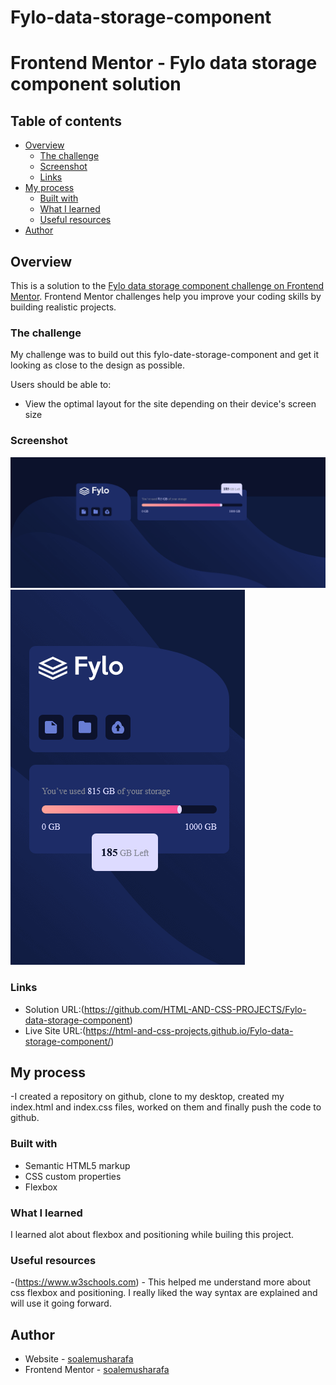 # Fylo-data-storage-component

# Frontend Mentor - Fylo data storage component solution


## Table of contents

- [Overview](#overview)
  - [The challenge](#the-challenge)
  - [Screenshot](#screenshot)
  - [Links](#links)
- [My process](#my-process)
  - [Built with](#built-with)
  - [What I learned](#what-i-learned)
  - [Useful resources](#useful-resources)
- [Author](#author)


## Overview
This is a solution to the [Fylo data storage component challenge on Frontend Mentor](https://www.frontendmentor.io/challenges/fylo-data-storage-component-1dZPRbV5n). Frontend Mentor challenges help you improve your coding skills by building realistic projects. 

### The challenge
My challenge was to build out this fylo-date-storage-component and get it looking as close to the design as possible.

Users should be able to:

- View the optimal layout for the site depending on their device's screen size

### Screenshot

![](https://github.com/HTML-AND-CSS-PROJECTS/Fylo-data-storage-component/blob/main/Screenshots/desktopp-view.png)
![](https://github.com/HTML-AND-CSS-PROJECTS/Fylo-data-storage-component/blob/main/Screenshots/mobile-view.png)



### Links

- Solution URL:(https://github.com/HTML-AND-CSS-PROJECTS/Fylo-data-storage-component)
- Live Site URL:(https://html-and-css-projects.github.io/Fylo-data-storage-component/)

## My process

-I created a repository on github, clone to my desktop, created my index.html and index.css files, worked on them and finally push the code to github.

### Built with

- Semantic HTML5 markup
- CSS custom properties
- Flexbox


### What I learned

I learned alot about  flexbox and positioning while builing this project. 



### Useful resources

-(https://www.w3schools.com) - This helped me understand more about css flexbox and positioning. I really liked the way syntax are explained and will use it going forward.

## Author

- Website - [soalemusharafa](https://github.com/soalemusharafa)
- Frontend Mentor - [soalemusharafa](https://www.frontendmentor.io/profile/soalemusharafa)


